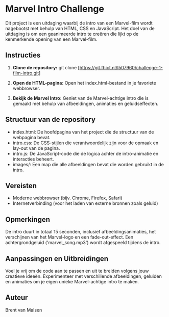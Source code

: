 # Marvel Intro Challenge

Dit project is een uitdaging waarbij de intro van een Marvel-film wordt nagebootst met behulp van HTML, CSS en JavaScript. Het doel van de uitdaging is om een geanimeerde intro te creëren die lijkt op de kenmerkende opening van een Marvel-film.

## Instructies

1. **Clone de repository:**
   git clone [https://git.fhict.nl/I507960/challenge-1-film-intro.git]

2. **Open de HTML-pagina:**
   Open het index.html-bestand in je favoriete webbrowser.

3. **Bekijk de Marvel Intro:**
   Geniet van de Marvel-achtige intro die is gemaakt met behulp van afbeeldingen, animaties en geluidseffecten.

## Structuur van de repository

- index.html: De hoofdpagina van het project die de structuur van de webpagina bevat.
- intro.css: De CSS-stijlen die verantwoordelijk zijn voor de opmaak en lay-out van de pagina.
- intro.js: De JavaScript-code die de logica achter de intro-animatie en interacties beheert.
- images/: Een map die alle afbeeldingen bevat die worden gebruikt in de intro.

## Vereisten

- Moderne webbrowser (bijv. Chrome, Firefox, Safari)
- Internetverbinding (voor het laden van externe bronnen zoals geluid)

## Opmerkingen

De intro duurt in totaal 15 seconden, inclusief afbeeldingsanimaties, het verschijnen van het Marvel-logo en een fade-out-effect.
Een achtergrondgeluid ('marvel_song.mp3') wordt afgespeeld tijdens de intro.

## Aanpassingen en Uitbreidingen

Voel je vrij om de code aan te passen en uit te breiden volgens jouw creatieve ideeën. Experimenteer met verschillende afbeeldingen, geluiden en animaties om je eigen unieke Marvel-achtige intro te maken.

## Auteur

Brent van Malsen



